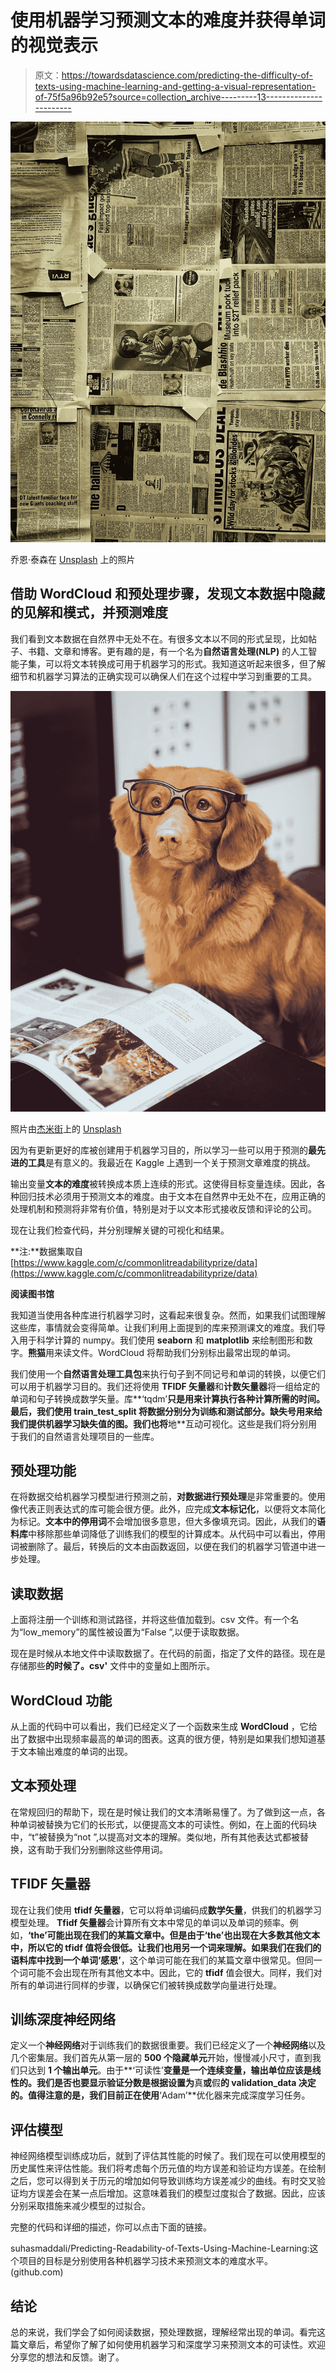 # 使用机器学习预测文本的难度并获得单词的视觉表示

> 原文：<https://towardsdatascience.com/predicting-the-difficulty-of-texts-using-machine-learning-and-getting-a-visual-representation-of-75f5a96b92e5?source=collection_archive---------13----------------------->

![](img/967573892f7c2b1e2a5391c5f3c1f1e7.png)

乔恩·泰森在 [Unsplash](https://unsplash.com?utm_source=medium&utm_medium=referral) 上的照片

## 借助 WordCloud 和预处理步骤，发现文本数据中隐藏的见解和模式，并预测难度

我们看到文本数据在自然界中无处不在。有很多文本以不同的形式呈现，比如帖子、书籍、文章和博客。更有趣的是，有一个名为**自然语言处理(NLP)** 的人工智能子集，可以将文本转换成可用于机器学习的形式。我知道这听起来很多，但了解细节和机器学习算法的正确实现可以确保人们在这个过程中学习到重要的工具。

![](img/064d63ef86cce6f34f50bb9aeb954319.png)

照片由[杰米街](https://unsplash.com/@jamie452?utm_source=medium&utm_medium=referral)上的 [Unsplash](https://unsplash.com?utm_source=medium&utm_medium=referral)

因为有更新更好的库被创建用于机器学习目的，所以学习一些可以用于预测的**最先进的工具**是有意义的。我最近在 Kaggle 上遇到一个关于预测文章难度的挑战。

输出变量**文本的难度**被转换成本质上连续的形式。这使得目标变量连续。因此，各种回归技术必须用于预测文本的难度。由于文本在自然界中无处不在，应用正确的处理机制和预测将非常有价值，特别是对于以文本形式接收反馈和评论的公司。

现在让我们检查代码，并分别理解关键的可视化和结果。

**注:**数据集取自[https://www.kaggle.com/c/commonlitreadabilityprize/data](https://www.kaggle.com/c/commonlitreadabilityprize/data)

**阅读图书馆**

我知道当使用各种库进行机器学习时，这看起来很复杂。然而，如果我们试图理解这些库，事情就会变得简单。让我们利用上面提到的库来预测课文的难度。我们导入用于科学计算的 numpy。我们使用 **seaborn** 和 **matplotlib** 来绘制图形和数字。**熊猫**用来读文件。WordCloud 将帮助我们分别标出最常出现的单词。

我们使用一个**自然语言处理工具包**来执行句子到不同记号和单词的转换，以便它们可以用于机器学习目的。我们还将使用 **TFIDF 矢量器**和**计数矢量器**将一组给定的单词和句子转换成数学矢量。库**‘tqdm’**只是用来计算执行各种计算所需的时间。最后，我们使用 **train_test_split** 将数据分别分为训练和测试部分。**缺失号**用来给我们提供机器学习缺失值的图。我们也将**地**互动可视化。这些是我们将分别用于我们的自然语言处理项目的一些库。

## 预处理功能

在将数据交给机器学习模型进行预测之前，**对数据进行预处理**是非常重要的。使用像代表正则表达式的库可能会很方便。此外，应完成**文本标记化**，以便将文本简化为标记。**文本中的停用词**不会增加很多意思，但大多像填充词。因此，从我们的**语料库**中移除那些单词降低了训练我们的模型的计算成本。从代码中可以看出，停用词被删除了。最后，转换后的文本由函数返回，以便在我们的机器学习管道中进一步处理。

## 读取数据

上面将注册一个训练和测试路径，并将这些值加载到。csv 文件。有一个名为“low_memory”的属性被设置为“False ”,以便于读取数据。

现在是时候从本地文件中读取数据了。在代码的前面，指定了文件的路径。现在是存储那些**的时候了。csv'** 文件中的变量如上图所示。

## WordCloud 功能

从上面的代码中可以看出，我们已经定义了一个函数来生成 **WordCloud** ，它给出了数据中出现频率最高的单词的图表。这真的很方便，特别是如果我们想知道基于文本输出难度的单词的出现。

## 文本预处理

在常规回归的帮助下，现在是时候让我们的文本清晰易懂了。为了做到这一点，各种单词被替换为它们的长形式，以便提高文本的可读性。例如，在上面的代码块中，“t”被替换为“not ”,以提高对文本的理解。类似地，所有其他表达式都被替换，这有助于我们分别删除这些停用词。

## TFIDF 矢量器

现在让我们使用 **tfidf 矢量器**，它可以将单词编码成**数学矢量**，供我们的机器学习模型处理。 **Tfidf 矢量器**会计算所有文本中常见的单词以及单词的频率。例如，**‘the’**可能出现在我们的某篇文章中。但是由于**‘the’**也出现在大多数其他文本中，所以它的 **tfidf** 值将会很低。让我们也用另一个词来理解。如果我们在我们的语料库中找到一个单词**‘感恩’**，这个单词可能在我们的某篇文章中很常见。但同一个词可能不会出现在所有其他文本中。因此，它的 **tfidf** 值会很大。同样，我们对所有的单词进行同样的步骤，以确保它们被转换成数学向量进行处理。

## 训练深度神经网络

定义一个**神经网络**对于训练我们的数据很重要。我们已经定义了一个**神经网络**以及几个密集层。我们首先从第一层的 **500 个隐藏单元**开始，慢慢减小尺寸，直到我们只达到 **1 个输出单元**。由于**‘可读性’**变量是一个连续变量，输出单位应该是线性的。我们是否也要显示验证分数是根据设置为**真**或**假**的 **validation_data** 决定的。值得注意的是，我们目前正在使用**‘Adam’**优化器来完成深度学习任务。

## 评估模型

神经网络模型训练成功后，就到了评估其性能的时候了。我们现在可以使用模型的历史属性来评估性能。我们将考虑每个历元值的均方误差和验证均方误差。在绘制之后，您可以得到关于历元的增加如何导致训练均方误差减少的曲线。有时交叉验证均方误差会在某一点后增加。这意味着我们的模型过度拟合了数据。因此，应该分别采取措施来减少模型的过拟合。

完整的代码和详细的描述，你可以点击下面的链接。

suhasmaddali/Predicting-Readability-of-Texts-Using-Machine-Learning:这个项目的目标是分别使用各种机器学习技术来预测文本的难度水平。(github.com)

## **结论**

总的来说，我们学会了如何阅读数据，预处理数据，理解经常出现的单词。看完这篇文章后，希望你了解了如何使用机器学习和深度学习来预测文本的可读性。欢迎分享您的想法和反馈。谢了。
